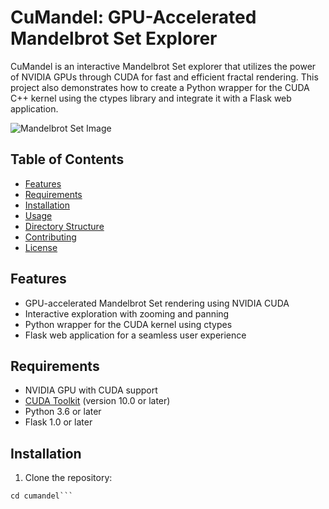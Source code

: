 # CuMandel: GPU-Accelerated Mandelbrot Set Explorer

CuMandel is an interactive Mandelbrot Set explorer that utilizes the power of NVIDIA GPUs through CUDA for fast and efficient fractal rendering. This project also demonstrates how to create a Python wrapper for the CUDA C++ kernel using the ctypes library and integrate it with a Flask web application.

![Mandelbrot Set Image](./assets/mandelbrot-example.png)

## Table of Contents

- [Features](#features)
- [Requirements](#requirements)
- [Installation](#installation)
- [Usage](#usage)
- [Directory Structure](#directory-structure)
- [Contributing](#contributing)
- [License](#license)

## Features

- GPU-accelerated Mandelbrot Set rendering using NVIDIA CUDA
- Interactive exploration with zooming and panning
- Python wrapper for the CUDA kernel using ctypes
- Flask web application for a seamless user experience

## Requirements

- NVIDIA GPU with CUDA support
- [CUDA Toolkit](https://developer.nvidia.com/cuda-toolkit) (version 10.0 or later)
- Python 3.6 or later
- Flask 1.0 or later

## Installation

1. Clone the repository:

```git clone https://github.com/dltemple/cumandel.git
cd cumandel```